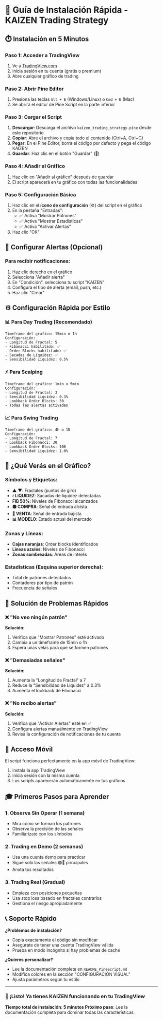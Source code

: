 # 🚀 Guía de Instalación Rápida - KAIZEN Trading Strategy

## ⏱️ Instalación en 5 Minutos

### Paso 1: Acceder a TradingView
1. Ve a [TradingView.com](https://tradingview.com)
2. Inicia sesión en tu cuenta (gratis o premium)
3. Abre cualquier gráfico de trading

### Paso 2: Abrir Pine Editor
1. Presiona las teclas `Alt + E` (Windows/Linux) o `Cmd + E` (Mac)
2. Se abrirá el editor de Pine Script en la parte inferior

### Paso 3: Cargar el Script
1. **Descargar**: Descarga el archivo `kaizen_trading_strategy.pine` desde este repositorio
2. **Copiar**: Abre el archivo y copia todo el contenido (Ctrl+A, Ctrl+C)
3. **Pegar**: En el Pine Editor, borra el código por defecto y pega el código KAIZEN
4. **Guardar**: Haz clic en el botón "Guardar" (💾)

### Paso 4: Añadir al Gráfico
1. Haz clic en "Añadir al gráfico" después de guardar
2. El script aparecerá en tu gráfico con todas las funcionalidades

### Paso 5: Configuración Básica
1. Haz clic en el **ícono de configuración** (⚙️) del script en el gráfico
2. En la pestaña "Entradas":
   - ✅ Activa "Mostrar Patrones"
   - ✅ Activa "Mostrar Estadísticas"  
   - ✅ Activa "Activar Alertas"
3. Haz clic "OK"

## 🔔 Configurar Alertas (Opcional)

### Para recibir notificaciones:
1. Haz clic derecho en el gráfico
2. Selecciona "Añadir alerta"
3. En "Condición", selecciona tu script "KAIZEN"
4. Configura el tipo de alerta (email, push, etc.)
5. Haz clic "Crear"

## ⚙️ Configuración Rápida por Estilo

### 📊 Para Day Trading (Recomendado)
```
Timeframe del gráfico: 15min o 1h
Configuración:
- Longitud de Fractal: 5
- Fibonacci habilitado: ✅
- Order Blocks habilitado: ✅
- Sacadas de Liquidez: ✅
- Sensibilidad Liquidez: 0.5%
```

### ⚡ Para Scalping
```
Timeframe del gráfico: 1min o 5min
Configuración:
- Longitud de Fractal: 3
- Sensibilidad Liquidez: 0.3%
- Lookback Order Blocks: 30
- Todas las alertas activadas
```

### 📈 Para Swing Trading
```
Timeframe del gráfico: 4h o 1D
Configuración:
- Longitud de Fractal: 7
- Lookback Fibonacci: 30
- Lookback Order Blocks: 100
- Sensibilidad Liquidez: 1.0%
```

## 🎯 ¿Qué Verás en el Gráfico?

### Símbolos y Etiquetas:
- **▲ ▼**: Fractales (puntos de giro)
- **💧 LIQUIDEZ**: Sacadas de liquidez detectadas
- **FIB 50%**: Niveles de Fibonacci alcanzados
- **🟢 COMPRA**: Señal de entrada alcista
- **🔴 VENTA**: Señal de entrada bajista
- **📊 MODELO**: Estado actual del mercado

### Zonas y Líneas:
- **Cajas naranjas**: Order blocks identificados
- **Líneas azules**: Niveles de Fibonacci
- **Zonas sombreadas**: Áreas de interés

### Estadísticas (Esquina superior derecha):
- Total de patrones detectados
- Contadores por tipo de patrón
- Frecuencia de señales

## 🔧 Solución de Problemas Rápidos

### ❌ "No veo ningún patrón"
**Solución**: 
1. Verifica que "Mostrar Patrones" esté activado
2. Cambia a un timeframe de 15min o 1h
3. Espera unas velas para que se formen patrones

### ❌ "Demasiadas señales"
**Solución**:
1. Aumenta la "Longitud de Fractal" a 7
2. Reduce la "Sensibilidad de Liquidez" a 0.3%
3. Aumenta el lookback de Fibonacci

### ❌ "No recibo alertas"
**Solución**:
1. Verifica que "Activar Alertas" esté en ✅
2. Configura alertas manualmente en TradingView
3. Revisa la configuración de notificaciones de tu cuenta

## 📱 Acceso Móvil

El script funciona perfectamente en la app móvil de TradingView:
1. Instala la app TradingView
2. Inicia sesión con la misma cuenta
3. Los scripts aparecerán automáticamente en tus gráficos

## 🎓 Primeros Pasos para Aprender

### 1. Observa Sin Operar (1 semana)
- Mira cómo se forman los patrones
- Observa la precisión de las señales
- Familiarízate con los símbolos

### 2. Trading en Demo (2 semanas)
- Usa una cuenta demo para practicar
- Sigue solo las señales 🟢🔴 principales
- Anota tus resultados

### 3. Trading Real (Gradual)
- Empieza con posiciones pequeñas
- Usa stop loss basado en fractales contrarios
- Gestiona el riesgo apropiadamente

## 📞 Soporte Rápido

**¿Problemas de instalación?**
- Copia exactamente el código sin modificar
- Asegúrate de tener una cuenta TradingView válida
- Prueba en modo incógnito si hay problemas de caché

**¿Quieres personalizar?**
- Lee la documentación completa en `README_PineScript.md`
- Modifica colores en la sección "CONFIGURACIÓN VISUAL"
- Ajusta parámetros según tu estilo

---

### 🎉 ¡Listo! Ya tienes KAIZEN funcionando en tu TradingView

**Tiempo total de instalación: 5 minutos**
**Próximo paso**: Lee la documentación completa para dominar todas las características.